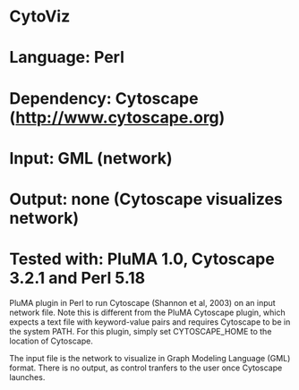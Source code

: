 # CytoViz
# Language: Perl
# Dependency: Cytoscape (http://www.cytoscape.org)
# Input: GML (network)
# Output: none (Cytoscape visualizes network)
# Tested with: PluMA 1.0, Cytoscape 3.2.1 and Perl 5.18

PluMA plugin in Perl to run Cytoscape (Shannon et al, 2003) on an input network file.
Note this is different from the PluMA Cytoscape plugin, which expects a text file with
keyword-value pairs and requires Cytoscape to be in the system PATH.  For this plugin,
simply set CYTOSCAPE_HOME to the location of Cytoscape.

The input file is the network to visualize in Graph Modeling Language (GML) format.
There is no output, as control tranfers to the user once Cytoscape launches.



